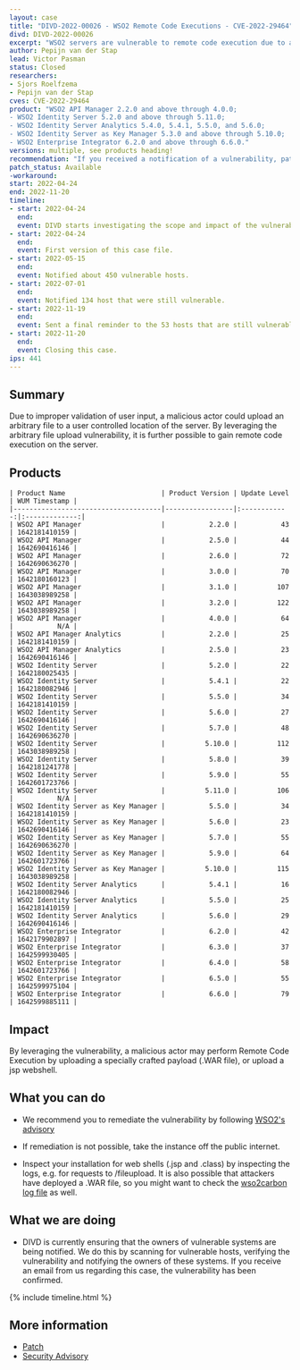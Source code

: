 ```yaml
---
layout: case
title: "DIVD-2022-00026 - WSO2 Remote Code Executions - CVE-2022-29464"
divd: DIVD-2022-00026
excerpt: "WSO2 servers are vulnerable to remote code execution due to a vulnerability that allows attackers to perform unauthenticated unrestricted arbitrary file uploads. DIVD is actively notifying owners of vulnerable systems"
author: Pepijn van der Stap
lead: Victor Pasman
status: Closed
researchers:
- Sjors Roelfzema
- Pepijn van der Stap
cves: CVE-2022-29464
product: "WSO2 API Manager 2.2.0 and above through 4.0.0; 
- WSO2 Identity Server 5.2.0 and above through 5.11.0; 
- WSO2 Identity Server Analytics 5.4.0, 5.4.1, 5.5.0, and 5.6.0;
- WSO2 Identity Server as Key Manager 5.3.0 and above through 5.10.0; 
- WSO2 Enterprise Integrator 6.2.0 and above through 6.6.0."
versions: multiple, see products heading!
recommendation: "If you received a notification of a vulnerability, patch your system with the information provided in this notification."
patch_status: Available
-workaround:
start: 2022-04-24
end: 2022-11-20
timeline:
- start: 2022-04-24
  end:
  event: DIVD starts investigating the scope and impact of the vulnerability.
- start: 2022-04-24
  end:	
  event: First version of this case file.
- start: 2022-05-15
  end: 
  event: Notified about 450 vulnerable hosts.
- start: 2022-07-01
  end: 
  event: Notified 134 host that were still vulnerable.
- start: 2022-11-19
  end: 
  event: Sent a final reminder to the 53 hosts that are still vulnerable.
- start: 2022-11-20
  end: 
  event: Closing this case.
ips: 441
---
```


## Summary

Due to improper validation of user input, a malicious actor could upload an arbitrary file to a user controlled location of the server. By leveraging the arbitrary file upload vulnerability, it is further possible to gain remote code execution on the server.

## Products

```
| Product Name                        | Product Version | Update Level | WUM Timestamp |
|-------------------------------------|-----------------|:------------:|:-------------:|
| WSO2 API Manager                    |           2.2.0 |           43 | 1642181410159 |
| WSO2 API Manager                    |           2.5.0 |           44 | 1642690416146 |   
| WSO2 API Manager                    |           2.6.0 |           72 | 1642690636270 |   
| WSO2 API Manager                    |           3.0.0 |           70 | 1642180160123 |   
| WSO2 API Manager                    |           3.1.0 |          107 | 1643038989258 |   
| WSO2 API Manager                    |           3.2.0 |          122 | 1643038989258 |   
| WSO2 API Manager                    |           4.0.0 |           64 |           N/A |   
| WSO2 API Manager Analytics          |           2.2.0 |           25 | 1642181410159 |   
| WSO2 API Manager Analytics          |           2.5.0 |           23 | 1642690416146 |   
| WSO2 Identity Server                |           5.2.0 |           22 | 1642180025435 |   
| WSO2 Identity Server                |           5.4.1 |           22 | 1642180082946 |   
| WSO2 Identity Server                |           5.5.0 |           34 | 1642181410159 |   
| WSO2 Identity Server                |           5.6.0 |           27 | 1642690416146 |   
| WSO2 Identity Server                |           5.7.0 |           48 | 1642690636270 |   
| WSO2 Identity Server                |          5.10.0 |          112 | 1643038989258 |   
| WSO2 Identity Server                |           5.8.0 |           39 | 1642181241778 |   
| WSO2 Identity Server                |           5.9.0 |           55 | 1642601723766 |   
| WSO2 Identity Server                |          5.11.0 |          106 |           N/A |   
| WSO2 Identity Server as Key Manager |           5.5.0 |           34 | 1642181410159 |   
| WSO2 Identity Server as Key Manager |           5.6.0 |           23 | 1642690416146 |   
| WSO2 Identity Server as Key Manager |           5.7.0 |           55 | 1642690636270 |   
| WSO2 Identity Server as Key Manager |           5.9.0 |           64 | 1642601723766 |   
| WSO2 Identity Server as Key Manager |          5.10.0 |          115 | 1643038989258 |   
| WSO2 Identity Server Analytics      |           5.4.1 |           16 | 1642180082946 |   
| WSO2 Identity Server Analytics      |           5.5.0 |           25 | 1642181410159 |   
| WSO2 Identity Server Analytics      |           5.6.0 |           29 | 1642690416146 |
| WSO2 Enterprise Integrator          |           6.2.0 |           42 | 1642179902897 |   
| WSO2 Enterprise Integrator          |           6.3.0 |           37 | 1642599930405 |
| WSO2 Enterprise Integrator          |           6.4.0 |           58 | 1642601723766 |
| WSO2 Enterprise Integrator          |           6.5.0 |           55 | 1642599975104 |   
| WSO2 Enterprise Integrator          |           6.6.0 |           79 | 1642599885111 |   
```

## Impact

By leveraging the vulnerability, a malicious actor may perform Remote Code Execution by uploading a specially crafted payload (.WAR file), or upload a jsp webshell.

## What you can do

* We recommend you to remediate the vulnerability by following [WSO2's advisory](https://docs.wso2.com/display/Security/Security+Advisory+WSO2-2021-1738) 
* If remediation is not possible, take the instance off the public internet.

* Inspect your installation for web shells (.jsp and .class) by inspecting the logs, e.g. for requests to /fileupload. It is also possible that attackers have deployed a .WAR file, so you might want to check the [wso2carbon log file](https://docs.wso2.com/display/ADMIN44x/Monitoring+Logs) as well.


## What we are doing

* DIVD is currently ensuring that the owners of vulnerable systems are being notified. We do this by scanning for vulnerable hosts, verifying the vulnerability and notifying the owners of these systems. If you receive an email from us regarding this case, the vulnerability has been confirmed.

{% include timeline.html %}

## More information

* [Patch](https://docs.wso2.com/display/Security/Security+Advisory+WSO2-2021-1738#SecurityAdvisoryWSO2-2021-1738-UpdateVersions)
* [Security Advisory](https://docs.wso2.com/display/Security/Security+Advisory+WSO2-2021-1738)

